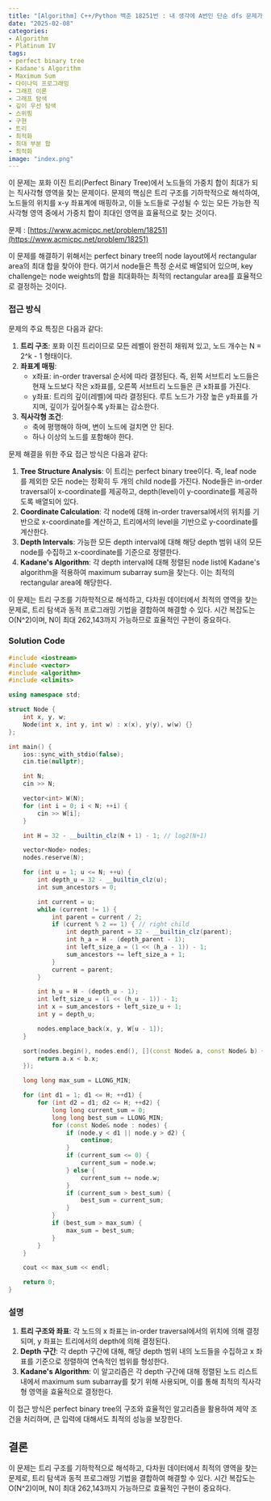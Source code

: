 ```yaml
---
title: "[Algorithm] C++/Python 백준 18251번 : 내 생각에 A번인 단순 dfs 문제가 이 대회에서 E번이 되어버린 건에 관하여 (Easy)"
date: "2025-02-08"
categories:
- Algorithm
- Platinum IV
tags:
- perfect binary tree
- Kadane's Algorithm
- Maximum Sum
- 다이나믹 프로그래밍
- 그래프 이론
- 그래프 탐색
- 깊이 우선 탐색
- 스위핑
- 구현
- 트리
- 최적화
- 최대 부분 합
- 최적화
image: "index.png"
---
```



이 문제는 포화 이진 트리(Perfect Binary Tree)에서 노드들의 가중치 합이 최대가 되는 직사각형 영역을 찾는 문제이다. 문제의 핵심은 트리 구조를 기하학적으로 해석하여, 노드들의 위치를 x-y 좌표계에 매핑하고, 이들 노드들로 구성될 수 있는 모든 가능한 직사각형 영역 중에서 가중치 합이 최대인 영역을 효율적으로 찾는 것이다.

문제 : [https://www.acmicpc.net/problem/18251](https://www.acmicpc.net/problem/18251)

이 문제를 해결하기 위해서는 perfect binary tree의 node layout에서 rectangular area의 최대 합을 찾아야 한다. 여기서 node들은 특정 순서로 배열되어 있으며, key challenge는 node weights의 합을 최대화하는 최적의 rectangular area를 효율적으로 결정하는 것이다.

### 접근 방식

문제의 주요 특징은 다음과 같다:

1. **트리 구조**: 포화 이진 트리이므로 모든 레벨이 완전히 채워져 있고, 노드 개수는 N = 2^k - 1 형태이다.
2. **좌표계 매핑**: 
   - x좌표: in-order traversal 순서에 따라 결정된다. 즉, 왼쪽 서브트리 노드들은 현재 노드보다 작은 x좌표를, 오른쪽 서브트리 노드들은 큰 x좌표를 가진다.
   - y좌표: 트리의 깊이(레벨)에 따라 결정된다. 루트 노드가 가장 높은 y좌표를 가지며, 깊이가 깊어질수록 y좌표는 감소한다.
3. **직사각형 조건**: 
   - 축에 평행해야 하며, 변이 노드에 걸치면 안 된다.
   - 하나 이상의 노드를 포함해야 한다.

문제 해결을 위한 주요 접근 방식은 다음과 같다:

1. **Tree Structure Analysis**: 이 트리는 perfect binary tree이다. 즉, leaf node를 제외한 모든 node는 정확히 두 개의 child node를 가진다. Node들은 in-order traversal이 x-coordinate를 제공하고, depth(level)이 y-coordinate를 제공하도록 배열되어 있다.
2. **Coordinate Calculation**: 각 node에 대해 in-order traversal에서의 위치를 기반으로 x-coordinate를 계산하고, 트리에서의 level을 기반으로 y-coordinate를 계산한다.
3. **Depth Intervals**: 가능한 모든 depth interval에 대해 해당 depth 범위 내의 모든 node를 수집하고 x-coordinate를 기준으로 정렬한다.
4. **Kadane's Algorithm**: 각 depth interval에 대해 정렬된 node list에 Kadane's algorithm을 적용하여 maximum subarray sum을 찾는다. 이는 최적의 rectangular area에 해당한다.

이 문제는 트리 구조를 기하학적으로 해석하고, 다차원 데이터에서 최적의 영역을 찾는 문제로, 트리 탐색과 동적 프로그래밍 기법을 결합하여 해결할 수 있다. 시간 복잡도는 O(N^2)이며, N이 최대 262,143까지 가능하므로 효율적인 구현이 중요하다.

### Solution Code
```cpp
#include <iostream>
#include <vector>
#include <algorithm>
#include <climits>

using namespace std;

struct Node {
    int x, y, w;
    Node(int x, int y, int w) : x(x), y(y), w(w) {}
};

int main() {
    ios::sync_with_stdio(false);
    cin.tie(nullptr);

    int N;
    cin >> N;

    vector<int> W(N);
    for (int i = 0; i < N; ++i) {
        cin >> W[i];
    }

    int H = 32 - __builtin_clz(N + 1) - 1; // log2(N+1)

    vector<Node> nodes;
    nodes.reserve(N);

    for (int u = 1; u <= N; ++u) {
        int depth_u = 32 - __builtin_clz(u);
        int sum_ancestors = 0;

        int current = u;
        while (current != 1) {
            int parent = current / 2;
            if (current % 2 == 1) { // right child
                int depth_parent = 32 - __builtin_clz(parent);
                int h_a = H - (depth_parent - 1);
                int left_size_a = (1 << (h_a - 1)) - 1;
                sum_ancestors += left_size_a + 1;
            }
            current = parent;
        }

        int h_u = H - (depth_u - 1);
        int left_size_u = (1 << (h_u - 1)) - 1;
        int x = sum_ancestors + left_size_u + 1;
        int y = depth_u;

        nodes.emplace_back(x, y, W[u - 1]);
    }

    sort(nodes.begin(), nodes.end(), [](const Node& a, const Node& b) {
        return a.x < b.x;
    });

    long long max_sum = LLONG_MIN;

    for (int d1 = 1; d1 <= H; ++d1) {
        for (int d2 = d1; d2 <= H; ++d2) {
            long long current_sum = 0;
            long long best_sum = LLONG_MIN;
            for (const Node& node : nodes) {
                if (node.y < d1 || node.y > d2) {
                    continue;
                }
                if (current_sum <= 0) {
                    current_sum = node.w;
                } else {
                    current_sum += node.w;
                }
                if (current_sum > best_sum) {
                    best_sum = current_sum;
                }
            }
            if (best_sum > max_sum) {
                max_sum = best_sum;
            }
        }
    }

    cout << max_sum << endl;

    return 0;
}
```

### 설명

1. **트리 구조와 좌표**: 각 노드의 x 좌표는 in-order traversal에서의 위치에 의해 결정되며, y 좌표는 트리에서의 depth에 의해 결정된다.
2. **Depth 구간**: 각 depth 구간에 대해, 해당 depth 범위 내의 노드들을 수집하고 x 좌표를 기준으로 정렬하여 연속적인 범위를 형성한다.
3. **Kadane's Algorithm**: 이 알고리즘은 각 depth 구간에 대해 정렬된 노드 리스트 내에서 maximum sum subarray를 찾기 위해 사용되며, 이를 통해 최적의 직사각형 영역을 효율적으로 결정한다.

이 접근 방식은 perfect binary tree의 구조와 효율적인 알고리즘을 활용하여 제약 조건을 처리하며, 큰 입력에 대해서도 최적의 성능을 보장한다.

## 결론

이 문제는 트리 구조를 기하학적으로 해석하고, 다차원 데이터에서 최적의 영역을 찾는 문제로, 트리 탐색과 동적 프로그래밍 기법을 결합하여 해결할 수 있다. 시간 복잡도는 O(N^2)이며, N이 최대 262,143까지 가능하므로 효율적인 구현이 중요하다.